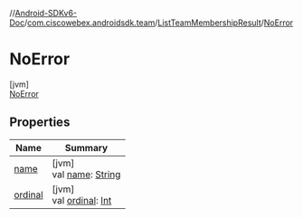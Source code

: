 //[Android-SDKv6-Doc](../../../../index.md)/[com.ciscowebex.androidsdk.team](../../index.md)/[ListTeamMembershipResult](../index.md)/[NoError](index.md)

# NoError

[jvm]\
[NoError](index.md)

## Properties

| Name | Summary |
|---|---|
| [name](../-bad-request/index.md#-372974862%2FProperties%2F-411797461) | [jvm]<br>val [name](../-bad-request/index.md#-372974862%2FProperties%2F-411797461): [String](https://kotlinlang.org/api/latest/jvm/stdlib/kotlin/-string/index.html) |
| [ordinal](../-bad-request/index.md#-739389684%2FProperties%2F-411797461) | [jvm]<br>val [ordinal](../-bad-request/index.md#-739389684%2FProperties%2F-411797461): [Int](https://kotlinlang.org/api/latest/jvm/stdlib/kotlin/-int/index.html) |

